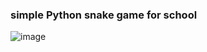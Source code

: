 ### simple Python snake game for school

![image](https://github.com/user-attachments/assets/96b692c7-a100-4bf9-a338-cfbb5d9b2ae7)
